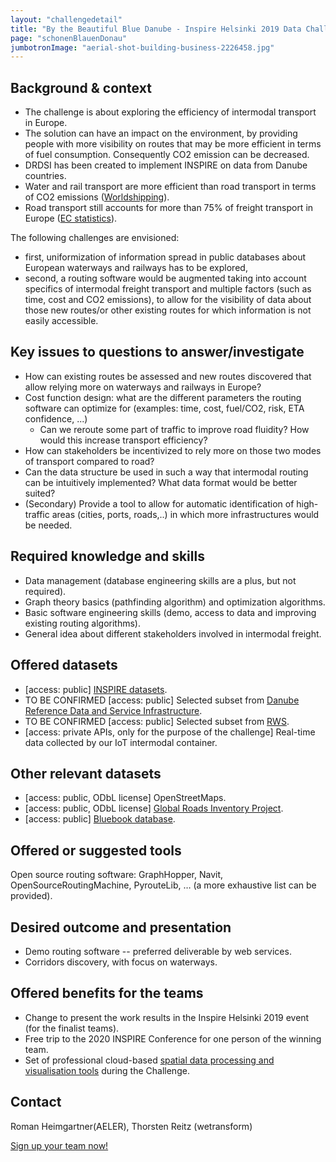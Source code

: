 ```yaml
---
layout: "challengedetail"
title: "By the Beautiful Blue Danube - Inspire Helsinki 2019 Data Challenge"
page: "schonenBlauenDonau"
jumbotronImage: "aerial-shot-building-business-2226458.jpg"
---
```


## Background & context
- The challenge is about exploring the efficiency of intermodal transport in Europe.
- The solution can have an impact on the environment, by providing people with more visibility on routes that may be more efficient in terms of fuel consumption. Consequently CO2 emission can be decreased.
- DRDSI has been created to implement INSPIRE on data from Danube countries.
- Water and rail transport are more efficient than road transport in terms of CO2 emissions ([Worldshipping](http://www.worldshipping.org/industry-issues/environment/air-emissions/carbon-emissions)).
- Road transport still accounts for more than 75% of freight transport in Europe ([EC statistics](https://ec.europa.eu/eurostat/statistics-explained/index.php?title=Freight_transport_statistics_-_modal_split)).

The following challenges are envisioned:
- first, uniformization of information spread in public databases about European waterways and railways has to be explored,
- second, a routing software would be augmented taking into account specifics of intermodal freight transport and multiple factors (such as time, cost and CO2 emissions), to allow for the visibility of data about those new routes/or other existing routes for which information is not easily accessible.

## Key issues to questions to answer/investigate
- How can existing routes be assessed and new routes discovered that allow relying more on waterways and railways in Europe?
- Cost function design: what are the different parameters the routing software can optimize for (examples: time, cost, fuel/CO2, risk, ETA confidence, ...)
  * Can we reroute some part of traffic to improve road fluidity? How would this increase transport efficiency?
- How can stakeholders be incentivized to rely more on those two modes of transport compared to road?
- Can the data structure be used in such a way that intermodal routing can be intuitively implemented? What data format would be better suited?
- (Secondary) Provide a tool to allow for automatic identification of high-traffic areas (cities, ports, roads,..) in which more infrastructures would be needed.

## Required knowledge and skills
- Data management (database engineering skills are a plus, but not required).
- Graph theory basics (pathfinding algorithm) and optimization algorithms.
- Basic software engineering skills (demo, access to data and improving existing routing algorithms).
- General idea about different stakeholders involved in intermodal freight.

## Offered datasets
- [access: public] [INSPIRE datasets](http://inspire-geoportal.ec.europa.eu/).
- TO BE CONFIRMED [access: public] Selected subset from [Danube Reference Data and Service Infrastructure](http://drdsi.jrc.ec.europa.eu/).
- TO BE CONFIRMED [access: public] Selected subset from [RWS](https://www.rijkswaterstaat.nl/zakelijk/open-data).
- [access: private APIs, only for the purpose of the challenge] Real-time data collected by our IoT intermodal container.

## Other relevant datasets
- [access: public, ODbL license] OpenStreetMaps.
- [access: public, ODbL license] [Global Roads Inventory Project](https://www.globio.info/download-grip-dataset).
- [access: public] [Bluebook database](https://www.unece.org/trans/main/sc3/bluebook_database.html).

## Offered or suggested tools
Open source routing software: GraphHopper, Navit, OpenSourceRoutingMachine, PyrouteLib, … (a more exhaustive list can be provided).

## Desired outcome and presentation
- Demo routing software -- preferred deliverable by web services.
- Corridors discovery, with focus on waterways.

## Offered benefits for the teams
* Change to present the work results in the Inspire Helsinki 2019 event (for the finalist teams).
* Free trip to the 2020 INSPIRE Conference for one person of the winning team.
* Set of professional cloud-based [spatial data processing and visualisation tools](./tools.html) during the Challenge.

## Contact
Roman Heimgartner(AELER), Thorsten Reitz (wetransform)

<a href="https://link.webropolsurveys.com/S/05E6EB60D2E25D33" class="btn btn-success btn-lg">Sign up your team now!</a>
